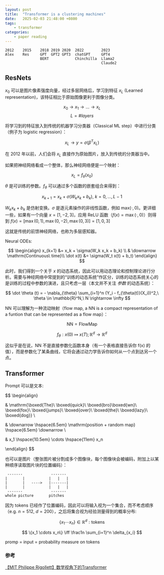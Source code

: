 ```yaml
---
layout: post
title:  "Transformer is a clustering machines"
date:   2025-02-03 21:48:00 +0800
tags: 
    - transformer 
categories:
    - paper reading
---
```


```
2012    2015    2018 2019 2020  2022        2023
Alex    Res     GPT  GPT2 GPT3  chatGPT     GPT4
                BERT            Chinchilla  Llama2
                                            Claude2
```

## ResNets

$x_0$ 可以是图片像素强度向量，经过多层网络后，学习到特征 $x_L$ (Learned representation)，该特征相比于原始图像更利于图像分类。

$$
x_0 \rightarrow x_1 \rightarrow \dots \rightarrow x_L 
$$
$$
L = \# layers
$$

将学习到的特征放入到传统的机器学习分类器（Classical ML step）中进行分类（例子为 logistic regression）：

$$
x_L \rightarrow y = \sigma (\beta^T x_L)
$$

在 2012 年以前，人们会将 $x_L$ 直接作为原始图片，放入到传统的分类器当中。

如果把神经网络看成一个整体，那么神经网络便是一个映射：

$$
x_L = f_{\theta}(x_0)
$$

$\theta$ 是可训练的参数。$f_{\theta}$ 可以通过多个函数的嵌套组合来得到：

$$
x_{k+1} = x_k + \sigma(W_k x_k + b_k),\ k = 0,\dots, L-1
$$

$W_k x_k + b_k$ 是仿射变换。$\sigma$ 是逐元素操作的非线性函数，例如 $\mathrm{max}(\cdot, 0)$。更详细一些，如果有一个向量 $x = [1,-2,3]$，应用 ReLU 函数（$f(x) = \max(\cdot,0)$）则得到 $f(x) = [\max(0,1), \max(0,-2), \max(0,3)] = [1,0,3]$

这就是传统的前馈神经网络，也称为多层感知器。

Neural ODEs:

$$
\begin{align}
x_{k+1} &= x_k + \sigma(W_k x_k + b_k) \\
& \downarrow \mathrm{Continuous\ time}\\
\dot x(t) &= \sigma(W_t x(t) + b_t)
\end{align}
$$

此时，我们得到一个关于 $x$ 的动态系统，因此可以用动态理论和控制理论进行分析。需要与神经网络中常提到的“训练的动态系统”作区分，训练的动态系统关心的是训练的过程中参数的演进，且只考虑一层（本文并不关注 *参数* 的动态系统）：

$$
\dot \theta (t) = - \nabla_{\theta} \sum_{i=1}^n (Y_i - f_{\theta(t)}(X_i))^2,\ \theta \in \mathbb{R}^N,\ N \rightarrow \infty
$$


NN 可以理解为一种流动映射（flow map, a NN is a compact representation of a funtion that can be represented as a flow map）：

$$
\mathrm{NN = Flow Map}
$$

$$
f_{\theta}: x(0) \mapsto x(T); \mathbb{R}^d \to \mathbb{R}^d
$$


这似乎是在说，NN 不是直接参数化函数本身（有一个表格直接告诉你 f(x) 的值），而是参数化了某条曲线，它将会通过动力学告诉你如何从一个点到达另一个点。


## Transformer

Prompt 可以是文本: 

$$
\begin{align}

& \mathrm{\boxed{The}\  \boxed{quick}\ \boxed{bro}\boxed{wn}\ \boxed{fox}\ \boxed{jumps}\ \boxed{over}\ \boxed{the}\ \boxed{lazy}\ \boxed{dog}} \\

& \downarrow \hspace{6.5em} \mathrm{position + random map} \hspace{6.5em} \downarrow \\

& x_1 \hspace{10.5em} \cdots \hspace{11em} x_n

\end{align}
$$

也可以是图片（整张图片被分割成多个图像块，每个图像块会被编码，附加上以某种顺序读取图片块的位置编码）：

```
 -------             ------- 
|       |           |   |   |
|       |   ---->   |-------|
|       |           |   |   |
 -------             -------
whole picture       pitches
```

因为 tokens 已经作了位置编码，因此可以将输入视为一个集合，而不考虑顺序（e.g. $n=512,\ d=200$），之后将集合视为经验测量得到的概率分布:

$$
\{x_1 \cdots x_n\} \in \mathbb{R}^d: \mathrm{tokens}
$$

$$
\{x_1 \cdots x_n\} \iff \frac1n \sum_{i=1}^n \delta_{x_i}
$$

promp = input = probability measure on tokens


### 参考

[【MIT Philippe Rigollett】数学视角下的Transformer](https://www.bilibili.com/video/BV16ifaYyE8Z/?spm_id_from=333.1007.tianma.1-2-2.click&vd_source=e371652571b1539bbd501fb7adb6cfc4)


